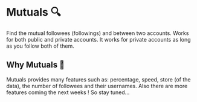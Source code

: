# Mutuals 🔍
Find the mutual followees (followings) and between two accounts. Works for both public and private accounts. It works for private accounts as long as you follow both of them.

## Why Mutuals 🤔

Mutuals provides many features such as: percentage, speed, store (of the data), the number of followees and their usernames.
Also there are more features coming the next weeks ! So stay tuned...

